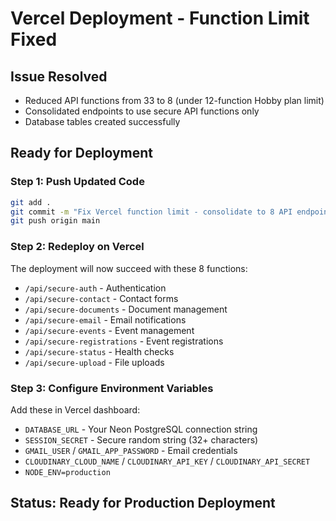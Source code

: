# Vercel Deployment - Function Limit Fixed

## Issue Resolved
- Reduced API functions from 33 to 8 (under 12-function Hobby plan limit)
- Consolidated endpoints to use secure API functions only
- Database tables created successfully

## Ready for Deployment

### Step 1: Push Updated Code
```bash
git add .
git commit -m "Fix Vercel function limit - consolidate to 8 API endpoints"
git push origin main
```

### Step 2: Redeploy on Vercel
The deployment will now succeed with these 8 functions:
- `/api/secure-auth` - Authentication
- `/api/secure-contact` - Contact forms
- `/api/secure-documents` - Document management
- `/api/secure-email` - Email notifications
- `/api/secure-events` - Event management
- `/api/secure-registrations` - Event registrations
- `/api/secure-status` - Health checks
- `/api/secure-upload` - File uploads

### Step 3: Configure Environment Variables
Add these in Vercel dashboard:
- `DATABASE_URL` - Your Neon PostgreSQL connection string
- `SESSION_SECRET` - Secure random string (32+ characters)
- `GMAIL_USER` / `GMAIL_APP_PASSWORD` - Email credentials
- `CLOUDINARY_CLOUD_NAME` / `CLOUDINARY_API_KEY` / `CLOUDINARY_API_SECRET`
- `NODE_ENV=production`

## Status: Ready for Production Deployment